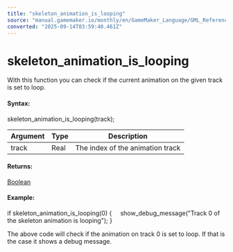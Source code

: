 ```yaml
---
title: "skeleton_animation_is_looping"
source: "manual.gamemaker.io/monthly/en/GameMaker_Language/GML_Reference/Asset_Management/Sprites/Skeletal_Animation/Animation/skeleton_animation_is_looping.htm"
converted: "2025-09-14T03:59:40.461Z"
---
```


# skeleton\_animation\_is\_looping

With this function you can check if the current animation on the given track is set to loop.

#### Syntax:

skeleton\_animation\_is\_looping(track);

| Argument | Type | Description |
| --- | --- | --- |
| track | Real | The index of the animation track |

#### Returns:

[Boolean](../../../../../../../../../GameMaker_Language/GML_Overview/Data_Types.md)

#### Example:

if skeleton\_animation\_is\_looping(0)
{
    show\_debug\_message("Track 0 of the skeleton animation is looping");
}

The above code will check if the animation on track 0 is set to loop. If that is the case it shows a debug message.